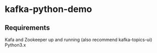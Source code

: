 # kafka-python-demo
## Requirements
Kafa and Zookeeper up and running (also recommend kafka-topics-ui)
Python3.x
